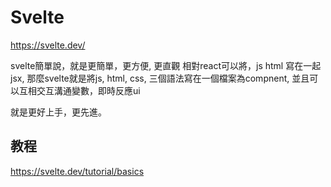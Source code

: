 # Svelte

https://svelte.dev/

svelte簡單說，就是更簡單，更方便, 更直觀
相對react可以將，js html 寫在一起jsx, 那麼svelte就是將js, html, css, 三個語法寫在一個檔案為compnent, 並且可以互相交互溝通變數，即時反應ui

就是更好上手，更先進。

## 教程
https://svelte.dev/tutorial/basics